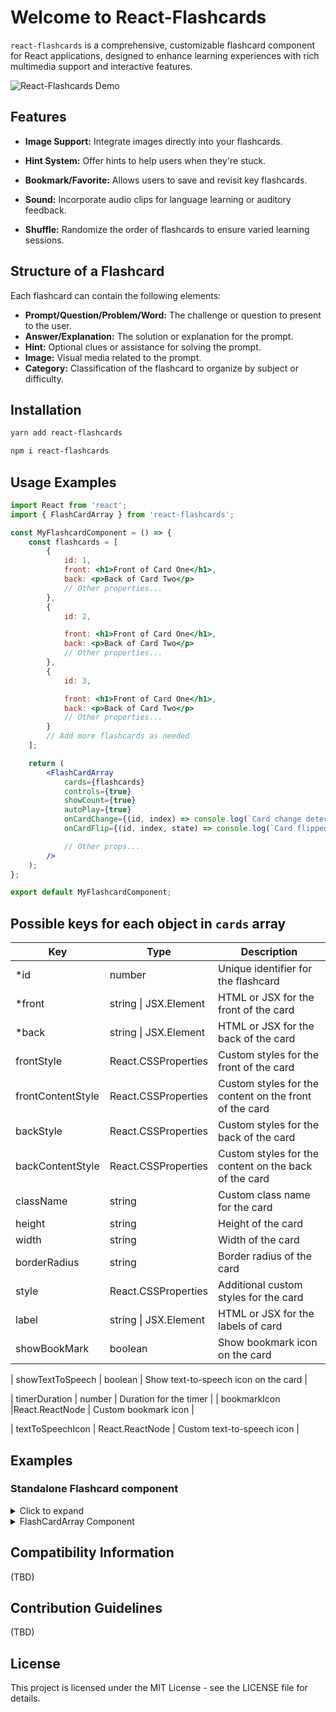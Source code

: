 # Welcome to React-Flashcards

`react-flashcards` is a comprehensive, customizable flashcard component for React applications, designed to enhance learning experiences with rich multimedia support and interactive features.

![React-Flashcards Demo](![demo](https://github.com/vdi1402/demo/assets/80397956/7bdcdb38-ae2d-498b-b25c-d37a160dd022))

## Features

-   **Image Support:** Integrate images directly into your flashcards.
-   **Hint System:** Offer hints to help users when they're stuck.
-   **Bookmark/Favorite:** Allows users to save and revisit key flashcards.
-   **Sound:** Incorporate audio clips for language learning or auditory feedback.

-   **Shuffle:** Randomize the order of flashcards to ensure varied learning sessions.

## Structure of a Flashcard

Each flashcard can contain the following elements:

-   **Prompt/Question/Problem/Word:** The challenge or question to present to the user.
-   **Answer/Explanation:** The solution or explanation for the prompt.
-   **Hint:** Optional clues or assistance for solving the prompt.
-   **Image:** Visual media related to the prompt.
-   **Category:** Classification of the flashcard to organize by subject or difficulty.

## Installation

```sh
yarn add react-flashcards
```

```sh
npm i react-flashcards
```

## Usage Examples

```jsx
import React from 'react';
import { FlashCardArray } from 'react-flashcards';

const MyFlashcardComponent = () => {
    const flashcards = [
        {
            id: 1,
            front: <h1>Front of Card One</h1>,
            back: <p>Back of Card Two</p>
            // Other properties...
        },
        {
            id: 2,

            front: <h1>Front of Card One</h1>,
            back: <p>Back of Card Two</p>
            // Other properties...
        },
        {
            id: 3,

            front: <h1>Front of Card One</h1>,
            back: <p>Back of Card Two</p>
            // Other properties...
        }
        // Add more flashcards as needed
    ];

    return (
        <FlashCardArray
            cards={flashcards}
            controls={true}
            showCount={true}
            autoPlay={true}
            onCardChange={(id, index) => console.log(`Card change detected: ID ${id}, Index: ${index}`)}
            onCardFlip={(id, index, state) => console.log(`Card flipped: ID ${id}, Index: ${index}, Flipped: ${state}`)}

            // Other props...
        />
    );
};

export default MyFlashcardComponent;
```

## Possible keys for each object in `cards` array

| Key               | Type                  | Description                                            |
| ----------------- | --------------------- | ------------------------------------------------------ |
| \*id              | number                | Unique identifier for the flashcard                    |
| \*front           | string \| JSX.Element | HTML or JSX for the front of the card                  |
| \*back            | string \| JSX.Element | HTML or JSX for the back of the card                   |
| frontStyle        | React.CSSProperties   | Custom styles for the front of the card                |
| frontContentStyle | React.CSSProperties   | Custom styles for the content on the front of the card |
| backStyle         | React.CSSProperties   | Custom styles for the back of the card                 |
| backContentStyle  | React.CSSProperties   | Custom styles for the content on the back of the card  |
| className         | string                | Custom class name for the card                         |
| height            | string                | Height of the card                                     |
| width             | string                | Width of the card                                      |
| borderRadius      | string                | Border radius of the card                              |
| style             | React.CSSProperties   | Additional custom styles for the card                  |
| label             | string \| JSX.Element | HTML or JSX for the labels of card                     |
| showBookMark      | boolean               | Show bookmark icon on the card                         |

| showTextToSpeech | boolean | Show text-to-speech icon on the card |

| timerDuration | number | Duration for the timer | | bookmarkIcon |React.ReactNode | Custom bookmark icon |

| textToSpeechIcon | React.ReactNode | Custom text-to-speech icon |

## Examples

### Standalone Flashcard component

<details>
<summary>Click to expand</summary>

#### Basic Flashcard

```javascript
import React from 'react';
import { FlashCard } from 'react-flashcards';

function App() {
    return (
        <FlashCard
            front={
                <div>
                    Who is Prime Minister of <u>India?</u>?
                </div>
            }
            back={<div>Narendar Modi</div>}
        />
    );
}
```

### Custom Styles for front and back content

```javascript
import React from 'react';
import { FlashCard } from 'react-flashcards';

function App() {
    return (
        <FlashCard
            front={
                <>
                    <h1>A cold-blooded vertebrate animal that is born in water and breathes with gills is called :</h1>
                </>
            }
            back={<h1>Amphibian</h1>}
            backContentStyle={{
                backgroundColor: 'tea;',
                color: 'purple',
                padding: '10px',
                display: 'flex',
                justifyContent: 'center',
                alignItems: 'center'
            }}
            frontContentStyle={{
                backgroundColor: 'purple',
                color: 'white',
                display: 'grid',
                fontSize: '2rem'
            }}
            label={
                <div>
                    {' '}
                    <span>Subject </span> : <span>bio</span>
                </div>
            }
        />
    );
}
```

### Card Flip Callback

```javascript
import React from 'react';
import { FlashCard } from 'react-flashcards';

function App() {
    return (
        <FlashCard
            front={<h1>Front</h1>}
            back={<h1>Back</h1>}
            onCardFlip={(state) => {
                if (state) console.log('Card is flipped');
                else console.log('Card is not flipped');
            }}
        />
    );
}
```

### Custom Card Size

```javascript
import { FlashCard } from 'react-flashcards';

function App() {
    return <FlashCard front={<h1>Front</h1>} back={<h1>Back</h1>} style={{ width: '500px', height: '350px' }} />;
}
```

## Possible Prop for FlashCard Component

| Key               | Type                  | Default | Description                                                             |
| ----------------- | --------------------- | ------- | ----------------------------------------------------------------------- |
| \*id              | number                |         | Unique identifier for the flashcard                                     |
| \*front           | string \| JSX.Element | none    | HTML or JSX for the front of the card                                   |
| \*back            | string \| JSX.Element | none    | HTML or JSX for the back of the card                                    |
| isMarkdown        | boolean               | false   | If true, renders the frontHtml /backHtml as Markdown; defaults to false |
| frontStyle        | React.CSSProperties   | {}      | Custom styles for the front of the card                                 |
| frontContentStyle | React.CSSProperties   | {}      | Custom styles for the content on the front of the card                  |
| backStyle         | React.CSSProperties   | {}      | Custom styles for the back of the card                                  |
| backContentStyle  | React.CSSProperties   | {}      | Custom styles for the content on the back of the card                   |
| className         | string                | ""      | Custom class name for the card                                          |
| height            | string                | ""      | Height of the card                                                      |
| width             | string                | ""      | Width of the card                                                       |
| borderRadius      | string                | ""      | Border radius of the card                                               |
| style             | React.CSSProperties   | {}      | Additional custom styles for the card                                   |
| showBookMark      | boolean               | true    | Show bookmark icon on the card                                          |
| showTextToSpeech  | boolean               | true    | Show text-to-speech icon on the card                                    |
| timerDuration     | number                |         | Duration for autoPlay Timer                                             |
| bookmarkIcon      | React.ReactNode       | icon    | Custom bookmark icon                                                    |
| textToSpeechIcon  | React.ReactNode       | icon    | Custom text-to-speech icon                                              |
| label             | string \| JSX.Element | none    | HTML or JSX for the labels of card                                      |

</details>
      <details>
<summary>FlashCardArray Component</summary>

### Basic FlashcardArray:

## Possible Prop for FlashCardArray Component

| Key               | Type                  | Default | Description                                                                                                   |
| ----------------- | --------------------- | ------- | ------------------------------------------------------------------------------------------------------------- |
| \*front           | string \| JSX.Element | none    | HTML or JSX for the front of the card                                                                         |
| \*back            | string \| JSX.Element | none    | HTML or JSX for the back of the card                                                                          |
| isMarkdown        | boolean               | false   | If true, renders the frontHtml /backHtml as Markdown; defaults to false                                       |
| frontStyle        | React.CSSProperties   | {}      | Custom styles for the front of the card                                                                       |
| frontContentStyle | React.CSSProperties   | {}      | Custom styles for the content on the front of the card                                                        |
| backStyle         | React.CSSProperties   | {}      | Custom styles for the back of the card                                                                        |
| backContentStyle  | React.CSSProperties   | {}      | Custom styles for the content on the back of the card                                                         |
| className         | string                | ""      | Custom class name for the card                                                                                |
| height            | string                | ""      | Height of the card                                                                                            |
| width             | string                | ""      | Width of the card                                                                                             |
| autoPlay          | boolean               | false   | (Optional) If true, the flashcards will automatically flip after the timer duration and move to the next card |
| style             | React.CSSProperties   | {}      | Additional custom styles for the card                                                                         |
| controls          | boolean               | true    | If true, navigation controls will be displayed to move between flashcards                                     |
| showCount         | boolean               | true    | If true, a progress bar will be displayed indicating the current position in the array                        |
| timerDuration     | number                | 10s     | Duration for autoPlay Timer                                                                                   |
| bookmarkIcon      | React.ReactNode       | icon    | Custom bookmark icon                                                                                          |
| textToSpeechIcon  | React.ReactNode       | icon    | Custom text-to-speech icon                                                                                    |
| label             | string \| JSX.Element | none    | HTML or JSX for the labels of the card                                                                        |

```javascript
import { FlashCardArray } from 'react-flashcards';

function App() {
    const cards = [
        {
            id: 1,
            front: 'Front Content 1',
            back: 'Back Content 1'
        },
        {
            id: 2,
            front: 'Front Content 2',
            back: 'Back Content 2'
        },
        {
            id: 3,
            front: 'Front Content 3',
            back: 'Back Content 3'
        }
    ];
    return <FlashCardArray cards={cards} />;
}
```

### Custom styles for all cards in the array:

```javascript
import { FlashCardArray } from 'react-flashcards';

function App() {
    const cards = [
        {
            id: 1,
            front: 'Front Content 1',
            back: 'Back Content 1'
        },
        {
            id: 2,
            front: 'Front Content 2',
            back: 'Back Content 2'
        },
        {
            id: 3,
            front: 'Front Content 3',
            back: 'Back Content 3'
        }
    ];
    return (
        <FlashCardArray
            cards={cards}
            width="500px"
            frontContentStyle={{
                backgroundColor: 'blue',
                color: 'black'
            }}
            backContentStyle={{
                backgroundColor: 'teal'
            }}
        />
    );
}
```

### Custom style for each card:

You can set the style for each card directly within the card object by referring to the card's prop list. Alternatively, you can pass a custom React component with its own styles into the cards array.

```javascript
import { FlashCardArray } from 'react-flashcards';

function App() {
    const cards = [
        {
            id: 1,
            front: 'Front Content 1',
            back: 'Back Content 1',

            label: (
                <div>
                    <p style={{ margin: 0 }}>Level: Easy</p>
                </div>
            ),
            showBookMark: true,
            showTextToSpeech: true,
            frontContentStyle: {
                backgroundColor: 'red'
            }
        },
        {
            id: 2,
            front: 'Front Content 2',
            back: 'Back Content 2',

            label: (
                <div>
                    <p style={{ margin: 0 }}>Sub: math</p>
                </div>
            ),
            showBookMark: true,
            showTextToSpeech: true,
            frontContentStyle: {
                backgroundColor: 'blue'
            }
        }
    ];
    return <FlashCardArray cards={cards} />;
}
```

</details>

## Compatibility Information

(TBD)

## Contribution Guidelines

(TBD)

## License

This project is licensed under the MIT License - see the LICENSE file for details.
